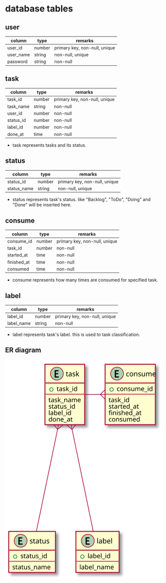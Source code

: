 
# database tables

## user

| column    | type   | remarks                       |
|-----------|--------|-------------------------------|
| user_id   | number | primary key, non-null, unique |
| user_name | string | non-null, unique              |
| password  | string | non-null                      |

## task

| column    | type   | remarks                       |
|-----------|--------|-------------------------------|
| task_id   | number | primary key, non-null, unique |
| task_name | string | non-null                      |
| user_id   | number | non-null                      | 
| status_id | number | non-null                      | 
| label_id  | number | non-null                      | 
| done_at   | time   | non-null                      | 

* task represents tasks and its status.

## status

| column      | type   | remarks                       |
|-------------|--------|-------------------------------|
| status_id   | number | primary key, non-null, unique |
| status_name | string | non-null, unique              |

* status represents task's status. like "Backlog", "ToDo", "Doing" and "Done" will be inserted here.

## consume

| column      | type   | remarks                       |
|-------------|--------|-------------------------------|
| consume_id  | number | primary key, non-null, unique |
| task_id     | number | non-null                      |
| started_at  | time   | non-null                      | 
| finished_at | time   | non-null                      | 
| consumed    | time   | non-null                      | 

* consume represents how many times are consumed for specified task.

## label

| column     | type   | remarks                       |
|------------|--------|-------------------------------|
| label_id   | number | primary key, non-null, unique |
| label_name | string | non-null                      |

* label represents task's label. this is used to task classification.

## ER diagram

![er.svg](./uml/er.svg)
